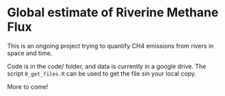# Global estimate of Riverine Methane Flux

This is an ongoing project trying to quantify CH4 emissions from rivers in space and time.

Code is in the code/ folder, and data is currently in a google drive. The script `0_get_files.R` can be used to get the file sin your local copy.

More to come!

